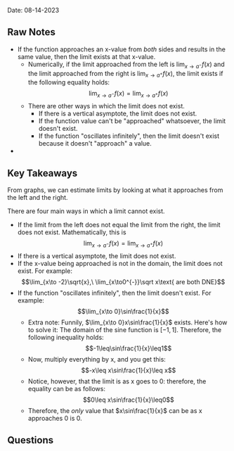 Date: 08-14-2023

## Raw Notes

- If the function approaches an x-value from *both* sides and results in the same value, then the limit exists at that x-value.
	- Numerically, if the limit approached from the left is $\lim_{x\to a^{-}}f(x)$ and the limit approached from the right is $\lim_{x\to a^{+}}f(x)$, the limit exists if the following equality holds: $$\lim_{x\to a^{-}}f(x)=\lim_{x\to a^{+}}f(x)$$
	- There are other ways in which the limit does not exist.
		- If there is a vertical asymptote, the limit does not exist.
		- If the function value can't be "approached" whatsoever, the limit doesn't exist.
		- If the function "oscillates infinitely", then the limit doesn't exist because it doesn't "approach" a value. 
- 

## Key Takeaways

From graphs, we can estimate limits by looking at what it approaches from the left and the right.

There are four main ways in which a limit cannot exist.
- If the limit from the left does not equal the limit from the right, the limit does not exist. Mathematically, this is $$\lim_{x\to a^{-}}f(x)=\lim_{x\to a^{+}}f(x)$$
- If there is a vertical asymptote, the limit does not exist.
- If the x-value being approached is not in the domain, the limit does not exist. For example: $$\lim_{x\to -2}\sqrt{x},\ \lim_{x\to0^{-}}\sqrt x\text{ are both DNE}$$
- If the function "oscillates infinitely", then the limit doesn't exist. For example: $$\lim_{x\to 0}\sin\frac{1}{x}$$
	- Extra note: Funnily, $\lim_{x\to 0}x\sin\frac{1}{x}$ exists. Here's how to solve it: The domain of the sine function is $[-1,1]$. Therefore, the following inequality holds: $$-1\leq\sin\frac{1}{x}\leq1$$
	- Now, multiply everything by x, and you get this: $$-x\leq x\sin\frac{1}{x}\leq x$$
	- Notice, however, that the limit is as x goes to 0: therefore, the equality can be as follows: $$0\leq x\sin\frac{1}{x}\leq0$$
	- Therefore, the *only* value that $x\sin\frac{1}{x}$ can be as x approaches 0 is 0.
## Questions

